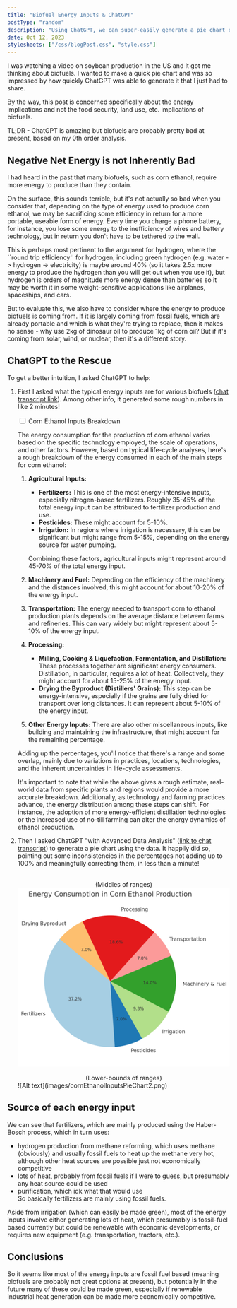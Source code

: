 ```yaml
---
title: "Biofuel Energy Inputs & ChatGPT"
postType: "random"
description: "Using ChatGPT, we can super-easily generate a pie chart of the energy inputs in producing corn ethanol."
date: Oct 12, 2023
stylesheets: ["/css/blogPost.css", "style.css"]
---
```


I was watching a video on soybean production in the US and it got me thinking about biofuels.  I wanted to make a quick pie chart and was so impressed by how quickly ChatGPT was able to generate it that I just had to share.

By the way, this post is concerned specifically about the energy implications and not the food security, land use, etc. implications of biofuels.

TL;DR - ChatGPT is amazing but biofuels are probably pretty bad at present, based on my 0th order analysis.

## Negative Net Energy is not Inherently Bad

I had heard in the past that many biofuels, such as corn ethanol, require more energy to produce than they contain.

On the surface, this sounds terrible, but it's not actually so bad when you consider that, depending on the type of energy used to produce corn ethanol, we may be sacrificing some efficiency in return for a more portable, useable form of energy.  Every time you charge a phone battery, for instance, you lose some energy to the inefficiency of wires and battery technology, but in return you don't have to be tethered to the wall.

This is perhaps most pertinent to the argument for hydrogen, where the ``round trip efficiency'' for hydrogen, including green hydrogen (e.g. water -> hydrogen -> electricity) is maybe around 40% (so it takes 2.5x more energy to produce the hydrogen than you will get out when you use it), but hydrogen is orders of magnitude more energy dense than batteries so it may be worth it in some weight-sensitive applications like airplanes, spaceships, and cars.

But to evaluate this, we also have to consider where the energy to produce biofuels is coming from.  If it is largely coming from fossil fuels, which are already portable and which is what they're trying to replace, then it makes no sense - why use 2kg of dinosaur oil to produce 1kg of corn oil?  But if it's coming from solar, wind, or nuclear, then it's a different story.

## ChatGPT to the Rescue

To get a better intuition, I asked ChatGPT to help:
1. First I asked what the typical energy inputs are for various biofuels ([chat transcript link](https://chat.openai.com/share/65f738c1-6f2c-472c-9a1c-784859a46e0c)).  Among other info, it generated some rough numbers in like 2 minutes!
    <div class="wrap-collapsible">
      <input id="collapsible-1" class="toggle" type="checkbox"> <!-- delete "checked" to default to unchecked -->
      <label for="collapsible-1" class="lbl-toggle">Corn Ethanol Inputs Breakdown</label>
      <div class="collapsible-content">
        <div class="content-inner" markdown=1>

    The energy consumption for the production of corn ethanol varies based on the specific technology employed, the scale of operations, and other factors. However, based on typical life-cycle analyses, here's a rough breakdown of the energy consumed in each of the main steps for corn ethanol:

      1. **Agricultural Inputs:** 
         - **Fertilizers:** This is one of the most energy-intensive inputs, especially nitrogen-based fertilizers. Roughly 35-45% of the total energy input can be attributed to fertilizer production and use.
         - **Pesticides:** These might account for 5-10%.
         - **Irrigation:** In regions where irrigation is necessary, this can be significant but might range from 5-15%, depending on the energy source for water pumping.

         Combining these factors, agricultural inputs might represent around 45-70% of the total energy input.

      2. **Machinery and Fuel:** Depending on the efficiency of the machinery and the distances involved, this might account for about 10-20% of the energy input.

      3. **Transportation:** The energy needed to transport corn to ethanol production plants depends on the average distance between farms and refineries. This can vary widely but might represent about 5-10% of the energy input.

      4. **Processing:** 
         - **Milling, Cooking & Liquefaction, Fermentation, and Distillation:** These processes together are significant energy consumers. Distillation, in particular, requires a lot of heat. Collectively, they might account for about 15-25% of the energy input.
         - **Drying the Byproduct (Distillers' Grains):** This step can be energy-intensive, especially if the grains are fully dried for transport over long distances. It can represent about 5-10% of the energy input.

      5. **Other Energy Inputs:** There are also other miscellaneous inputs, like building and maintaining the infrastructure, that might account for the remaining percentage.

      Adding up the percentages, you'll notice that there's a range and some overlap, mainly due to variations in practices, locations, technologies, and the inherent uncertainties in life-cycle assessments.

      It's important to note that while the above gives a rough estimate, real-world data from specific plants and regions would provide a more accurate breakdown. Additionally, as technology and farming practices advance, the energy distribution among these steps can shift. For instance, the adoption of more energy-efficient distillation technologies or the increased use of no-till farming can alter the energy dynamics of ethanol production.
    </div>
    </div>
    </div>
2. Then I asked ChatGPT "with Advanced Data Analysis" ([link to chat transcript](https://chat.openai.com/share/6adf1c6c-62a1-42b9-ab0b-83c4e3ba373e)) to generate a pie chart using the data.  It happily did so, pointing out some inconsistencies in the percentages not adding up to 100% and meaningfully correcting them, in less than a minute!  
    <br /><center> (Middles of ranges) </center>
    ![Alt text](images/cornEthanolInputsPieChart1.png)
    <center> (Lower-bounds of ranges) </center>
    ![Alt text](images/cornEthanolInputsPieChart2.png)

## Source of each energy input
We can see that fertilizers, which are mainly produced using the Haber-Bosch process, which in turn uses:
* hydrogen production from methane reforming, which uses methane (obviously) and usually fossil fuels to heat up the methane very hot, although other heat sources are possible just not economically competitive
* lots of heat, probably from fossil fuels if I were to guess, but presumably any heat source could be used
* purification, which idk what that would use  
So basically fertilizers are mainly using fossil fuels.

Aside from irrigation (which can easily be made green), most of the energy inputs involve either generating lots of heat, which presumably is fossil-fuel based currently but could be renewable with economic developments, or requires new equipment (e.g. transportation, tractors, etc.).

## Conclusions
So it seems like most of the energy inputs are fossil fuel based (meaning biofuels are probably not great options at present), but potentially in the future many of these could be made green, especially if renewable industrial heat generation can be made more economically competitive.
